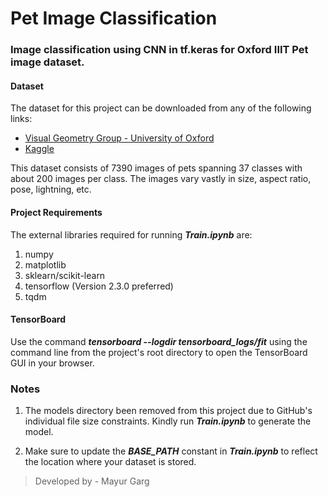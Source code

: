 # Pet Image Classification

### Image classification using CNN in tf.keras for Oxford IIIT Pet image dataset.

#### Dataset
The dataset for this project can be downloaded from any of the following links:
* [Visual Geometry Group - University of Oxford](https://www.robots.ox.ac.uk/~vgg/data/pets/)
* [Kaggle](https://www.kaggle.com/tanlikesmath/the-oxfordiiit-pet-dataset)

This dataset consists of 7390 images of pets spanning 37 classes with about 200 images per class. The images vary vastly in size, aspect ratio, pose, lightning, etc.

#### Project Requirements
The external libraries required for running _**Train.ipynb**_ are:
1. numpy
2. matplotlib
3. sklearn/scikit-learn
4. tensorflow (Version 2.3.0 preferred)
5. tqdm

#### TensorBoard

Use the command _**tensorboard --logdir tensorboard_logs/fit**_ using the command line from the project's root directory to open the TensorBoard GUI in your browser.

### Notes
1. The models directory been removed from this project due to GitHub's individual file size constraints. Kindly run _**Train.ipynb**_ to generate the model.

2. Make sure to update the _**BASE_PATH**_ constant in _**Train.ipynb**_ to reflect the location where your dataset is stored.

> Developed by - Mayur Garg
